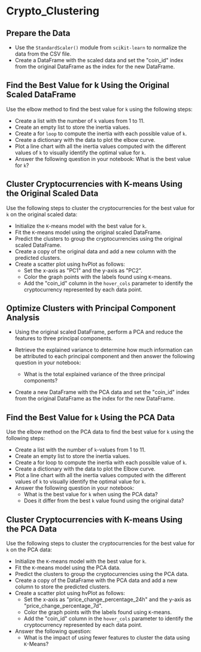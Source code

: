 # Crypto_Clustering

## Prepare the Data
- Use the `StandardScaler()` module from `sci`k`it-learn` to normalize the data from the CSV file.
- Create a DataFrame with the scaled data and set the "coin_id" index from the original DataFrame as the index for the new DataFrame.
 

## Find the Best Value for k Using the Original Scaled DataFrame
Use the elbow method to find the best value for `k` using the following steps:

- Create a list with the number of `k` values from 1 to 11.
- Create an empty list to store the inertia values.
- Create a for `loop` to compute the inertia with each possible value of `k`.
- Create a dictionary with the data to plot the elbow curve.
- Plot a line chart with all the inertia values computed with the different values of `k` to visually identify the optimal value for `k`.
- Answer the following question in your notebook: What is the best value for `k`?
## Cluster Cryptocurrencies with K-means Using the Original Scaled Data
Use the following steps to cluster the cryptocurrencies for the best value for `k` on the original scaled data:

- Initialize the `K`-means model with the best value for `k`.
- Fit the `K`-means model using the original scaled DataFrame.
- Predict the clusters to group the cryptocurrencies using the original scaled DataFrame.
- Create a copy of the original data and add a new column with the predicted clusters.
- Create a scatter plot using hvPlot as follows:
    - Set the x-axis as "PC1" and the y-axis as "PC2".
    - Color the graph points with the labels found using `K`-means.
    - Add the "coin_id" column in the `hover_cols` parameter to identify the cryptocurrency represented by each data point.  
## Optimize Clusters with Principal Component Analysis
- Using the original scaled DataFrame, perform a PCA and reduce the features to three principal components.

- Retrieve the explained variance to determine how much information can be attributed to each principal component and then answer the following question in your noteboo`k`:

    - What is the total explained variance of the three principal components?
- Create a new DataFrame with the PCA data and set the "coin_id" index from the original DataFrame as the index for the new DataFrame.


## Find the Best Value for `k` Using the PCA Data
Use the elbow method on the PCA data to find the best value for `k` using the following steps:

- Create a list with the number of `k`-values from 1 to 11.
- Create an empty list to store the inertia values.
- Create a for loop to compute the inertia with each possible value of `k`.
- Create a dictionary with the data to plot the Elbow curve.
- Plot a line chart with all the inertia values computed with the different values of `k` to visually identify the optimal value for `k`.
- Answer the following question in your noteboo`k`:
    - What is the best value for `k` when using the PCA data?
    - Does it differ from the best `k` value found using the original data?  
## Cluster Cryptocurrencies with K-means Using the PCA Data
Use the following steps to cluster the cryptocurrencies for the best value for `k` on the PCA data:

- Initialize the `K`-means model with the best value for `k`.
- Fit the `K`-means model using the PCA data.
- Predict the clusters to group the cryptocurrencies using the PCA data.
- Create a copy of the DataFrame with the PCA data and add a new column to store the predicted clusters.
- Create a scatter plot using hvPlot as follows:
    - Set the x-axis as "price_change_percentage_24h" and the y-axis as "price_change_percentage_7d".
    - Color the graph points with the labels found using `K`-means.
    - Add the "coin_id" column in the `hover_cols` parameter to identify the cryptocurrency represented by each data point.
- Answer the following question:
    - What is the impact of using fewer features to cluster the data using `K`-Means?
